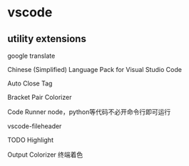 # vscode

## utility extensions
google translate

Chinese (Simplified) Language Pack for Visual Studio Code

Auto Close Tag 

Bracket Pair Colorizer 

Code Runner  node，python等代码不必开命令行即可运行

vscode-fileheader 

TODO Highlight

Output Colorizer 终端着色